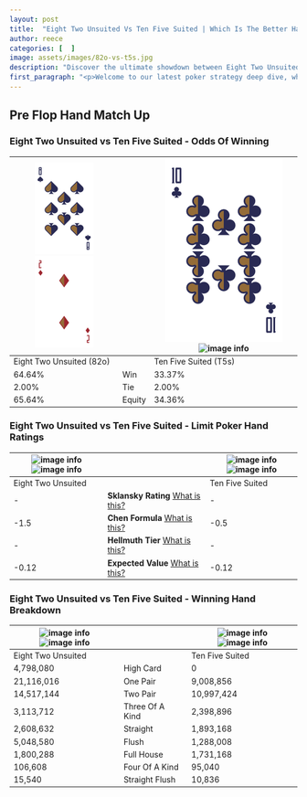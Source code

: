 ```yaml
---
layout: post
title:  "Eight Two Unsuited Vs Ten Five Suited | Which Is The Better Hand In Poker? A Complete Guide"
author: reece
categories: [  ]
image: assets/images/82o-vs-t5s.jpg
description: "Discover the ultimate showdown between Eight Two Unsuited and Ten Five Suited in poker! Uncover the odds, strategies, and scenarios where one hand triumphs over the other. Get ready to up your poker game with this thrilling analysis."
first_paragraph: "<p>Welcome to our latest poker strategy deep dive, where we're pitting two distinct hands against each other in a high-stakes showdown: Eight Two Unsuited vs Ten Five Suited.</p><p>In the dynamic world of poker, every decision counts, and knowing which hand holds the upper hand is key to your success at the table.</p><p>In this article, we'll dissect these two hands, explore the scenarios where one dominates the other, and equip you with the knowledge to make strategic choices that can tip the odds in your favor.</p><p>Get ready to unravel the intriguing dynamics of these poker hands and elevate your game to new heights.</p>"
---
```




[comment]: # (sp0)

## Pre Flop Hand Match Up

<div class="table hand-ratings" markdown="1"> 



### Eight Two Unsuited vs Ten Five Suited - Odds Of Winning


    
| ![image info](assets/images/hand1/8.png) ![image info](assets/images/hand1/2o.png) |  | ![image info](assets/images/hand2/T.png) ![image info](assets/images/hand2/5s.png) |
| -------- | -------- | -------- |
| Eight Two Unsuited (82o) |  | Ten Five Suited (T5s) |
| 64.64% | Win | 33.37% |
| 2.00% | Tie | 2.00% |
| 65.64% | Equity | 34.36% |




[comment]: # (sp1)



### Eight Two Unsuited vs Ten Five Suited - Limit Poker Hand Ratings


    
| ![image info](https://www.riverpairs.com/assets/images/hand1/8.png) ![image info](https://www.riverpairs.com/assets/images/hand1/2o.png) |  | ![image info](https://www.riverpairs.com/assets/images/hand2/T.png) ![image info](https://www.riverpairs.com/assets/images/hand2/5s.png) |
| -------- | -------- | -------- |
| Eight Two Unsuited |  | Ten Five Suited |
| - | **Sklansky Rating** [What is this?](/sklansky-rating-explained) | - |
| -1.5 | **Chen Formula** [What is this?](/chen-formula-explained) | -0.5 |
| - | **Hellmuth Tier** [What is this?](/Hellmuth-tier-explained) | - |
| -0.12 | **Expected Value** [What is this?](/expected-value-explained) | -0.12 |




[comment]: # (sp2)



### Eight Two Unsuited vs Ten Five Suited - Winning Hand Breakdown


    
| ![image info](https://www.riverpairs.com/assets/images/hand1/8.png) ![image info](https://www.riverpairs.com/assets/images/hand1/2o.png) |  | ![image info](https://www.riverpairs.com/assets/images/hand2/T.png) ![image info](https://www.riverpairs.com/assets/images/hand2/5s.png) |
| -------- | -------- | -------- |
| Eight Two Unsuited |  | Ten Five Suited |
| 4,798,080 | High Card | 0 |
| 21,116,016 | One Pair | 9,008,856 |
| 14,517,144 | Two Pair | 10,997,424 |
| 3,113,712 | Three Of A Kind | 2,398,896 |
| 2,608,632 | Straight | 1,893,168 |
| 5,048,580 | Flush | 1,288,008 |
| 1,800,288 | Full House | 1,731,168 |
| 106,608 | Four Of A Kind | 95,040 |
| 15,540 | Straight Flush | 10,836 |




[comment]: # (sp3)



</div>

[comment]: # (sp4)



[comment]: # (sp5)

